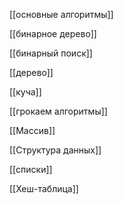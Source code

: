 [[основные алгоритмы]]


[[бинарное дерево]]

[[бинарный поиск]]


[[дерево]]

[[куча]]

[[грокаем алгоритмы]]

[[Массив]]

[[Структура данных]]

[[списки]]

[[Хеш-таблица]]